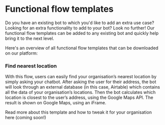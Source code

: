 # Functional flow templates

Do you have an existing bot to which you'd like to add an extra use case? Looking for an extra functionality to add to your bot? Look no further! Our functional flow templates can be added to any existing bot and quickly help bring it to the next level.

Here's an overview of all functional flow templates that can be downloaded on our platform:

### Find nearest location

With this flow, users can easily find your organisation’s nearest location by simply asking your chatbot. After asking the user for their address, the bot will look through an external database (in this case, Airtable) which contains all the data of your organisation’s locations. Then the bot calculates which location is closest to the user’s address, using the Google Maps API. The result is shown on Google Maps, using an iFrame.

Read more about this template and how to tweak it for your organisation here (coming soon!)
